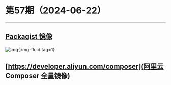 # 第57期（2024-06-22）

---
## [Packagist 镜像](https://packagist.pages.dev)
![img](https://mirror.ghproxy.com/https://raw.githubusercontent.com/xiaoxuan6/weekly/main/docs/static/images/2024-06-22/1719056519.png){.img-fluid tag=1}

## [https://developer.aliyun.com/composer](阿里云 Composer 全量镜像)
